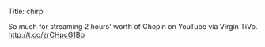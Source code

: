 Title: chirp

So much for streaming 2 hours' worth of Chopin on YouTube via Virgin TiVo. <a href="http://t.co/zrCHpcG1Bb">http://t.co/zrCHpcG1Bb</a>
